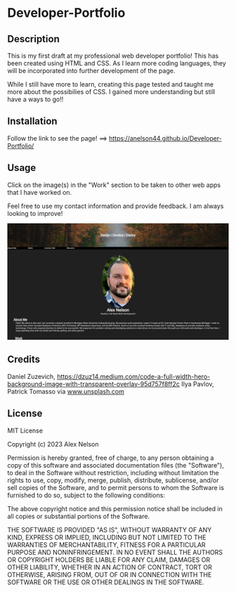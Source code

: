 # Developer-Portfolio

## Description

This is my first draft at my professional web developer portfolio! This has been created using HTML and CSS.
As I learn more coding languages, they will be incorporated into further development of the page. 

While I still have more to learn, creating this page tested and taught me more about the possibilies of CSS. 
I gained more understanding but still have a ways to go!!

## Installation

Follow the link to see the page! ==> https://anelson44.github.io/Developer-Portfolio/

## Usage

Click on the image(s) in the "Work" section to be taken to other web apps that I have worked on.

Feel free to use my contact information and provide feedback. I am always looking to improve!

![Web app home screen](./Images/Portfolio%20Home.jpg)
   
## Credits

Daniel Zuzevich, https://dzuz14.medium.com/code-a-full-width-hero-background-image-with-transparent-overlay-95d757f8ff2c
Ilya Pavlov, Patrick Tomasso via www.unsplash.com

## License

MIT License

Copyright (c) 2023 Alex Nelson

Permission is hereby granted, free of charge, to any person obtaining a copy
of this software and associated documentation files (the "Software"), to deal
in the Software without restriction, including without limitation the rights
to use, copy, modify, merge, publish, distribute, sublicense, and/or sell
copies of the Software, and to permit persons to whom the Software is
furnished to do so, subject to the following conditions:

The above copyright notice and this permission notice shall be included in all
copies or substantial portions of the Software.

THE SOFTWARE IS PROVIDED "AS IS", WITHOUT WARRANTY OF ANY KIND, EXPRESS OR
IMPLIED, INCLUDING BUT NOT LIMITED TO THE WARRANTIES OF MERCHANTABILITY,
FITNESS FOR A PARTICULAR PURPOSE AND NONINFRINGEMENT. IN NO EVENT SHALL THE
AUTHORS OR COPYRIGHT HOLDERS BE LIABLE FOR ANY CLAIM, DAMAGES OR OTHER
LIABILITY, WHETHER IN AN ACTION OF CONTRACT, TORT OR OTHERWISE, ARISING FROM,
OUT OF OR IN CONNECTION WITH THE SOFTWARE OR THE USE OR OTHER DEALINGS IN THE
SOFTWARE.
